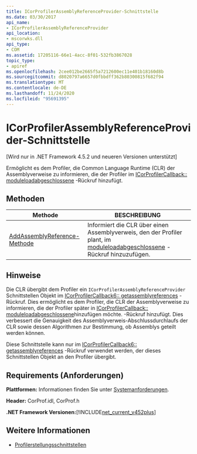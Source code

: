 ```yaml
---
title: ICorProfilerAssemblyReferenceProvider-Schnittstelle
ms.date: 03/30/2017
api_name:
- ICorProfilerAssemblyReferenceProvider
api_location:
- mscorwks.dll
api_type:
- COM
ms.assetid: 17205116-66e1-4acc-8f01-532fb3867028
topic_type:
- apiref
ms.openlocfilehash: 2cee012be2665f5a7212600ec11e401b18160d8b
ms.sourcegitcommit: d8020797a6657d0fbbdff362b80300815f682f94
ms.translationtype: MT
ms.contentlocale: de-DE
ms.lasthandoff: 11/24/2020
ms.locfileid: "95691395"
---
```

# <a name="icorprofilerassemblyreferenceprovider-interface"></a>ICorProfilerAssemblyReferenceProvider-Schnittstelle

[Wird nur in .NET Framework 4.5.2 und neueren Versionen unterstützt]  
  
 Ermöglicht es dem Profiler, die Common Language Runtime (CLR) der Assemblyverweise zu informieren, die der Profiler im [ICorProfilerCallback:: moduleloadabgeschlossene](icorprofilercallback-moduleloadfinished-method.md) -Rückruf hinzufügt.  
  
## <a name="methods"></a>Methoden  
  
|Methode|BESCHREIBUNG|  
|------------|-----------------|  
|[AddAssemblyReference-Methode](icorprofilerassemblyreferenceprovider-addassemblyreference-method.md)|Informiert die CLR über einen Assemblyverweis, den der Profiler plant, im [moduleloadabgeschlossene](icorprofilercallback-moduleloadfinished-method.md) -Rückruf hinzuzufügen.|  
  
## <a name="remarks"></a>Hinweise  

 Die CLR übergibt dem Profiler ein `ICorProfilerAssemblyReferenceProvider` Schnittstellen Objekt im [ICorProfilerCallback6:: getassemblyreferences](icorprofilercallback6-getassemblyreferences-method.md) -Rückruf. Dies ermöglicht es dem Profiler, die CLR der Assemblyverweise zu informieren, die der Profiler später in [ICorProfilerCallback:: moduleloadabgeschlossene](icorprofilercallback-moduleloadfinished-method.md)hinzufügen möchte. -Rückruf hinzufügt. Dies verbessert die Genauigkeit des Assemblyverweis-Abschlussdurchlaufs der CLR sowie dessen Algorithmen zur Bestimmung, ob Assemblys geteilt werden können.  
  
 Diese Schnittstelle kann nur im [ICorProfilerCallback6:: getassemblyreferences](icorprofilercallback6-getassemblyreferences-method.md) -Rückruf verwendet werden, der dieses Schnittstellen Objekt an den Profiler übergibt.  
  
## <a name="requirements"></a>Requirements (Anforderungen)  

 **Plattformen:** Informationen finden Sie unter [Systemanforderungen](../../get-started/system-requirements.md).  
  
 **Header:** CorProf.idl, CorProf.h  
  
 **.NET Framework Versionen:**[!INCLUDE[net_current_v452plus](../../../../includes/net-current-v452plus-md.md)]  
  
## <a name="see-also"></a>Weitere Informationen

- [Profilerstellungsschnittstellen](profiling-interfaces.md)
